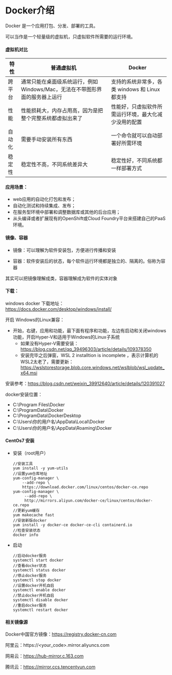 # Docker介绍 

Docker 是一个应用打包、分发、部署的工具。

可以当作是一个轻量级的虚拟机，只虚拟软件所需要的运行环境。



#### 虚拟机对比

| 特性   | 普通虚拟机                                                   | Docker                                               |
| ------ | ------------------------------------------------------------ | ---------------------------------------------------- |
| 跨平台 | 通常只能在桌面级系统运行，例如 Windows/Mac，无法在不带图形界面的服务器上运行 | 支持的系统非常多，各类 windows 和 Linux 都支持       |
| 性能   | 性能损耗大，内存占用高，因为是把整个完整系统都虚拟出来了     | 性能好，只虚拟软件所需运行环境，最大化减少没用的配置 |
| 自动化 | 需要手动安装所有东西                                         | 一个命令就可以自动部署好所需环境                     |
| 稳定性 | 稳定性不高，不同系统差异大                                   | 稳定性好，不同系统都一样部署方式                     |



#### 应用场景：

- web应用的自动化打包和发布；
- 自动化测试和持续集成、发布；
- 在服务型环境中部署和调整数据库或其他的后台应用；
- 从头编译或者扩展现有的OpenShift或Cloud Foundry平台来搭建自己的PaaS环境。



#### 镜像、容器

- 镜像：可以理解为软件安装包，方便进行传播和安装

- 容器：软件安装后的状态，每个软件运行环境都是独立的、隔离的。俗称为容器

其实可以把镜像理解成类，容器理解成为软件的实体对象



#### 下载：

windows docker 下载地址：https://docs.docker.com/desktop/windows/install/

开启 Windows的Linux兼容：

- 开始，右键，应用和功能，最下面有程序和功能，左边有启动和关闭windows功能，开启Hyper-V和适用于Windows的Linux子系统
  - 如果没有Hyper-V需要安装：https://blog.csdn.net/qq_39496303/article/details/109378350
  - 安装完毕之后弹窗，WSL 2 installtion is incomplete ，表示计算机的WSL2太老了，需要更新：https://wslstorestorage.blob.core.windows.net/wslblob/wsl_update_x64.msi

安装参考：https://blog.csdn.net/weixin_39912640/article/details/120391027

docker安装位置：

- C:\Program Files\Docker
- C:\ProgramData\Docker
- C:\ProgramData\DockerDesktop
- C:\Users\你的用户名\AppData\Local\Docker
- C:\Users\你的用户名\AppData\Roaming\Docker



#### CentOs7 安装

- 安装（root用户）

  ```
  //安装工具
  yum install -y yum-utils 
  //设置yum仓库地址
  yum-config-manager \
      --add-repo \
      https://download.docker.com/linux/centos/docker-ce.repo
  yum-config-manager \
       --add-repo \
       http://mirrors.aliyun.com/docker-ce/linux/centos/docker-ce.repo
  //更新yum缓存
  yum makecache fast
  //安装新版docker
  yum install -y docker-ce docker-ce-cli containerd.io
  //检查安装状态
  docker info
  ```

- 启动

  ```
  //启动docker服务
  systemctl start docker
  //查看docker状态
  systemctl status docker
  //停止docker服务
  systemctl stop docker
  //设置docker开机自启
  systemctl enable docker
  //禁止docker开机自启
  systemctl disable docker
  //重启docker服务
  systemctl restart docker
  ```

  



#### 相关镜像源

Docker中国官方镜像：https://registry.docker-cn.com

阿里云：https://<your_code>.mirror.aliyuncs.com

网易云：https://hub-mirror.c.163.com

腾讯云：https://mirror.ccs.tencentyun.com